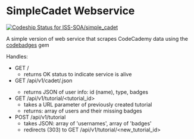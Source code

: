 # SimpleCadet Webservice
[ ![Codeship Status for ISS-SOA/simple_cadet](https://codeship.io/projects/e1d4f690-44bc-0132-a4ed-52edbda4e693/status?branch=master)](https://codeship.io/projects/44861)

A simple version of web service that scrapes CodeCademy data using the
[codebadges](https://github.com/ISS-SOA/Codecademy-Ruby) gem

Handles:
- GET   /
  - returns OK status to indicate service is alive
- GET   /api/v1/cadet/<username>.json
  - returns JSON of user info: id (name), type, badges
- GET   /api/v1/tutorial/<tutorial_id>
  - takes a URL parameter of previously created tutorial
  - returns: array of users and their missing badges
- POST  /api/v1/tutorial
  - takes JSON: array of 'usernames', array of 'badges'
  - redirects (303) to GET /api/v1/tutorial/<new_tutorial_id>
